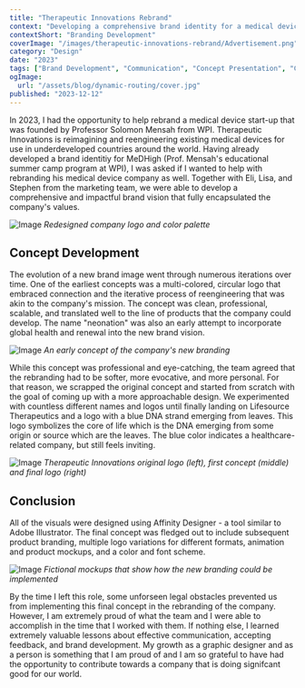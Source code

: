 ```yaml
---
title: "Therapeutic Innovations Rebrand"
context: "Developing a comprehensive brand identity for a medical device start-up."
contextShort: "Branding Development"
coverImage: "/images/therapeutic-innovations-rebrand/Advertisement.png"
category: "Design"
date: "2023"
tags: ["Brand Development", "Communication", "Concept Presentation", "Creative Research"]
ogImage:
  url: "/assets/blog/dynamic-routing/cover.jpg"
published: "2023-12-12"
---
```


In 2023, I had the opportunity to help rebrand a medical device start-up that was founded by Professor Solomon Mensah from WPI. Therapeutic Innovations is reimagining and reengineering existing medical devices for use in underdeveloped countries around the world. Having already developed a brand identitiy for MeDHigh (Prof. Mensah's educational summer camp program at WPI), I was asked if I wanted to help with rebranding his medical device company as well. Together with Eli, Lisa, and Stephen from the marketing team, we were able to develop a comprehensive and impactful brand vision that fully encapsulated the company's values.

![Image](/images/therapeutic-innovations-rebrand/logo-and-colors.png "Redesigned company logo and color palette")
*Redesigned company logo and color palette*

## Concept Development

The evolution of a new brand image went through numerous iterations over time. One of the earliest concepts was a multi-colored, circular logo that embraced connection and the iterative process of reengineering that was akin to the company's mission. The concept was clean, professional, scalable, and translated well to the line of products that the company could develop. The name "neonation" was also an early attempt to incorporate global health and renewal into the new brand vision.

![Image](/images/therapeutic-innovations-rebrand/concept-1.png "An early concept of the company's new branding")
*An early concept of the company's new branding*

While this concept was professional and eye-catching, the team agreed that the rebranding had to be softer, more evocative, and more personal. For that reason, we scrapped the original concept and started from scratch with the goal of coming up with a more approachable design. We experimented with countless different names and logos until finally landing on Lifesource Therapeutics and a logo with a blue DNA strand emerging from leaves. This logo symbolizes the core of life which is the DNA emerging from some origin or source which are the leaves. The blue color indicates a healthcare-related company, but still feels inviting.

![Image](/images/therapeutic-innovations-rebrand/logo-evolution.png "Therapeutic Innovations original logo (left), first concept (middle) and final logo (right)")
*Therapeutic Innovations original logo (left), first concept (middle) and final logo (right)*

## Conclusion

All of the visuals were designed using Affinity Designer - a tool similar to Adobe Illustrator. The final concept was fledged out to include subsequent product branding, multiple logo variations for different formats, animation and product mockups, and a color and font scheme.

![Image](/images/therapeutic-innovations-rebrand/mug-mockup.jpg "Fictional mockups that show how the new branding could be implemented")
*Fictional mockups that show how the new branding could be implemented*

By the time I left this role, some unforseen legal obstacles prevented us from implementing this final concept in the rebranding of the company. However, I am extremely proud of what the team and I were able to accomplish in the time that I worked with them. If nothing else, I learned extremely valuable lessons about effective communication, accepting feedback, and brand development. My growth as a graphic designer and as a person is something that I am proud of and I am so grateful to have had the opportunity to contribute towards a company that is doing signifcant good for our world.